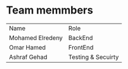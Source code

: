 <h1> Team memmbers</h1>
<tr>
<table>
  <tr>
    <td>Name</td>
    <td>Role</td>
  </tr>  
  
  <tr>
    <td>Mohamed Elredeny</td>
    <td>BackEnd</td>
  </tr> 
  
  <tr>
    <td>Omar Hamed</td>
    <td>FrontEnd</td>
  </tr> 
  
  <tr>
    <td>Ashraf Gehad</td>
    <td>Testing & Secuirty</td>
  </tr> 
 </table>
